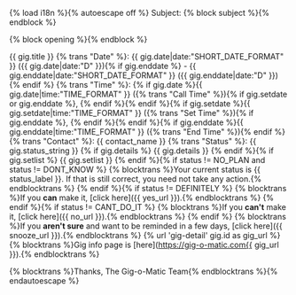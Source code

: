 {% load i18n %}{% autoescape off %}
Subject: {% block subject %}{% endblock %}

{% block opening %}{% endblock %}

{{ gig.title }}
{% trans "Date" %}: {{ gig.date|date:"SHORT_DATE_FORMAT" }} ({{ gig.date|date:"D" }}){% if gig.enddate %} - {{ gig.enddate|date:"SHORT_DATE_FORMAT" }} ({{ gig.enddate|date:"D" }}){% endif %}
{% trans "Time" %}: {% if gig.date %}{{ gig.date|time:"TIME_FORMAT" }} ({% trans "Call Time" %}){% if gig.setdate or gig.enddate %}, {% endif %}{% endif %}{% if gig.setdate %}{{ gig.setdate|time:"TIME_FORMAT" }} ({% trans "Set Time" %}){% if gig.enddate %}, {% endif %}{% endif %}{% if gig.enddate %}{{ gig.enddate|time:"TIME_FORMAT" }} ({% trans "End Time" %}){% endif %}
{% trans "Contact" %}: {{ contact_name }}
{% trans "Status" %}: {{ gig.status_string }}
{% if gig.details %}
{{ gig.details }}
{% endif %}{% if gig.setlist %}
{{ gig.setlist }}
{% endif %}{% if status != NO_PLAN and status != DONT_KNOW %}
{% blocktrans %}Your current status is {{ status_label }}.  If that is still correct, you need not take any action.{% endblocktrans %}
{% endif %}{% if status != DEFINITELY %}
{% blocktrans %}If you **can** make it, [click here]({{ yes_url }}).{% endblocktrans %}
{% endif %}{% if status != CANT_DO_IT %}
{% blocktrans %}If you **can't** make it, [click here]({{ no_url }}).{% endblocktrans %}
{% endif %}
{% blocktrans %}If you **aren't sure** and want to be reminded in a few days, [click here]({{ snooze_url }}).{% endblocktrans %}
{% url 'gig-detail' gig.id as gig_url %}
{% blocktrans %}Gig info page is [here](https://gig-o-matic.com{{ gig_url }}).{% endblocktrans %}

{% blocktrans %}Thanks,
The Gig-o-Matic Team{% endblocktrans %}{% endautoescape %}
